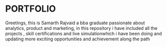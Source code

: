 # PORTFOLIO
Greetings, this is Samarth Rajvaid a bba graduate passionate about analytics, product and marketing, in this repository i have included all the projects , skill certifications and live simulationwhich i have been doing and updating more exciting opportunities and achievement along the path 
